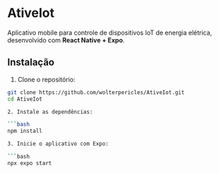 # AtiveIot

Aplicativo mobile para controle de dispositivos IoT de energia elétrica, desenvolvido com **React Native + Expo**.

## Instalação

1. Clone o repositório:

```bash
git clone https://github.com/wolterpericles/AtiveIot.git
cd AtiveIot

2. Instale as dependências:

```bash
npm install

3. Inicie o aplicativo com Expo:

```bash
npx expo start
